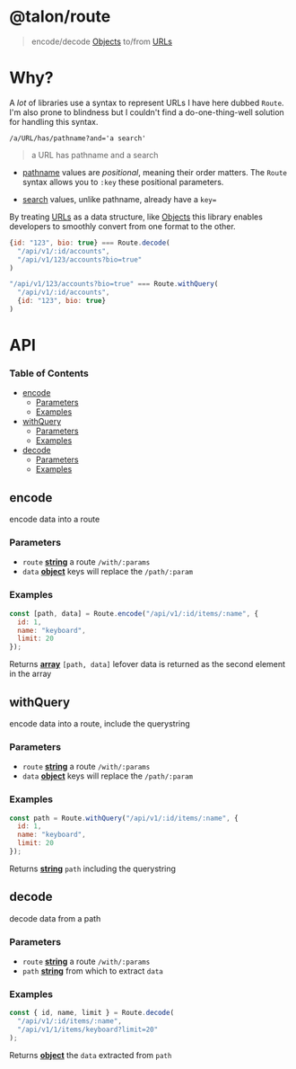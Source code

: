 # @talon/route
> encode/decode [Objects](https://developer.mozilla.org/en-US/docs/Web/JavaScript/Reference/Global_Objects/Object) to/from [URLs](https://developer.mozilla.org/en-US/docs/Web/API/URL)

# Why?

A _lot_ of libraries use a syntax to represent URLs I have here dubbed `Route`.
I'm also prone to blindness but I couldn't find a do-one-thing-well solution for handling this syntax.

```
/a/URL/has/pathname?and='a search'
```
> a URL has pathname and a search

- [pathname](https://developer.mozilla.org/en-US/docs/Web/API/URL/pathname) values are _positional_, meaning their order matters.
The `Route` syntax allows you to `:key` these positional parameters.

- [search](https://developer.mozilla.org/en-US/docs/Web/API/URL/search) values, unlike pathname, already have a `key=` 

By treating [URLs](https://developer.mozilla.org/en-US/docs/Web/API/URL)
as a data structure, like [Objects](https://developer.mozilla.org/en-US/docs/Web/JavaScript/Reference/Global_Objects/Object) 
this library enables developers to smoothly convert from one format to the other.

```js
{id: "123", bio: true} === Route.decode(
  "/api/v1/:id/accounts",
  "/api/v1/123/accounts?bio=true"
)

"/api/v1/123/accounts?bio=true" === Route.withQuery(
  "/api/v1/:id/accounts", 
  {id: "123", bio: true}
)
```

# API

<!-- Generated by documentation.js. Update this documentation by updating the source code. -->

### Table of Contents

- [encode](#encode)
  - [Parameters](#parameters)
  - [Examples](#examples)
- [withQuery](#withquery)
  - [Parameters](#parameters-1)
  - [Examples](#examples-1)
- [decode](#decode)
  - [Parameters](#parameters-2)
  - [Examples](#examples-2)

## encode

encode data into a route

### Parameters

- `route` **[string](https://developer.mozilla.org/docs/Web/JavaScript/Reference/Global_Objects/String)** a route `/with/:params`
- `data` **[object](https://developer.mozilla.org/docs/Web/JavaScript/Reference/Global_Objects/Object)** keys will replace the `/path/:param`

### Examples

```javascript
const [path, data] = Route.encode("/api/v1/:id/items/:name", {
  id: 1,
  name: "keyboard",
  limit: 20
});
```

Returns **[array](https://developer.mozilla.org/docs/Web/JavaScript/Reference/Global_Objects/Array)** `[path, data]` lefover data is returned as the second element in the array

## withQuery

encode data into a route, include the querystring

### Parameters

- `route` **[string](https://developer.mozilla.org/docs/Web/JavaScript/Reference/Global_Objects/String)** a route `/with/:params`
- `data` **[object](https://developer.mozilla.org/docs/Web/JavaScript/Reference/Global_Objects/Object)** keys will replace the `/path/:param`

### Examples

```javascript
const path = Route.withQuery("/api/v1/:id/items/:name", {
  id: 1,
  name: "keyboard",
  limit: 20
});
```

Returns **[string](https://developer.mozilla.org/docs/Web/JavaScript/Reference/Global_Objects/String)** `path` including the querystring

## decode

decode data from a path

### Parameters

- `route` **[string](https://developer.mozilla.org/docs/Web/JavaScript/Reference/Global_Objects/String)** a route `/with/:params`
- `path` **[string](https://developer.mozilla.org/docs/Web/JavaScript/Reference/Global_Objects/String)** from which to extract `data`

### Examples

```javascript
const { id, name, limit } = Route.decode(
  "/api/v1/:id/items/:name",
  "/api/v1/1/items/keyboard?limit=20"
);
```

Returns **[object](https://developer.mozilla.org/docs/Web/JavaScript/Reference/Global_Objects/Object)** the `data` extracted from `path`
